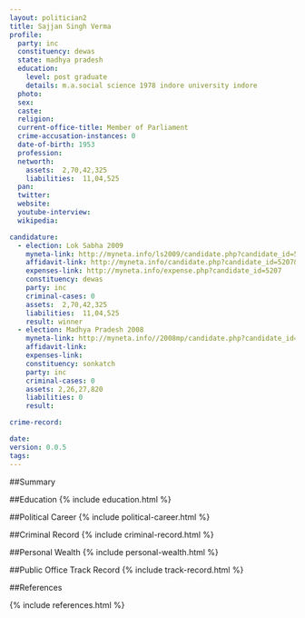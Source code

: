 ```yaml
---
layout: politician2
title: Sajjan Singh Verma
profile: 
  party: inc
  constituency: dewas
  state: madhya pradesh
  education: 
    level: post graduate
    details: m.a.social science 1978 indore university indore
  photo: 
  sex: 
  caste: 
  religion: 
  current-office-title: Member of Parliament
  crime-accusation-instances: 0
  date-of-birth: 1953
  profession: 
  networth: 
    assets:  2,70,42,325
    liabilities:  11,04,525
  pan: 
  twitter: 
  website: 
  youtube-interview: 
  wikipedia: 

candidature: 
  - election: Lok Sabha 2009
    myneta-link: http://myneta.info/ls2009/candidate.php?candidate_id=5207
    affidavit-link: http://myneta.info/candidate.php?candidate_id=5207&scan=original
    expenses-link: http://myneta.info/expense.php?candidate_id=5207
    constituency: dewas 
    party: inc
    criminal-cases: 0
    assets:  2,70,42,325
    liabilities:  11,04,525
    result: winner 
  - election: Madhya Pradesh 2008
    myneta-link: http://myneta.info//2008mp/candidate.php?candidate_id=115
    affidavit-link: 
    expenses-link: 
    constituency: sonkatch 
    party: inc
    criminal-cases: 0
    assets: 2,26,27,820
    liabilities: 0
    result:  

crime-record: 

date: 
version: 0.0.5
tags: 
---
```

##Summary


##Education
{% include education.html %}


##Political Career
{% include political-career.html %}


##Criminal Record
{% include criminal-record.html %}


##Personal Wealth
{% include personal-wealth.html %}


##Public Office Track Record
{% include track-record.html %}


##References


{% include references.html %}